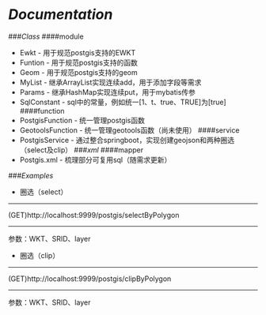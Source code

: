 _Documentation_
=
###*Class*
####module
* Ewkt - 用于规范postgis支持的EWKT
* Funtion - 用于规范postgis支持的函数
* Geom - 用于规范postgis支持的geom
* MyList - 继承ArrayList实现连续add，用于添加字段等需求
* Params - 继承HashMap实现连续put，用于mybatis传参
* SqlConstant - sql中的常量，例如统一[1、t、true、TRUE]为[true]
####function
* PostgisFunction - 统一管理postgis函数
* GeotoolsFunction - 统一管理geotools函数（尚未使用）
####service
* PostgisService - 通过整合springboot，实现创建geojson和两种圈选（select及clip）
###*xml*
####mapper
* Postgis.xml - 梳理部分可复用sql（随需求更新）

###*Examples*
* 圈选（select）
***
(GET)http://localhost:9999/postgis/selectByPolygon
***
参数：WKT、SRID、layer
* 圈选（clip）
***
(GET)http://localhost:9999/postgis/clipByPolygon
***
参数：WKT、SRID、layer